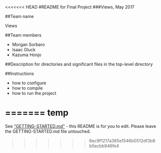 <<<<<<< HEAD
#README for Final Project
###Views, May 2017

##Team name

Views


##Team members

- Morgan Sorbaro
- Isaac Gluck
- Kazuma Honjo


##Description for directories and significant files in the top-level directory


##Instructions
- how to configure
- how to compile
- how to run the project

=======
temp
=======
See ["GETTING-STARTED.md"](GETTING-STARTED.md) - this README is for you to edit. Please leave the GETTING-STARTED.md file untouched. 
>>>>>>> 6ec9f1217a365e1546b0512df3b8b5ecbb946fe4
